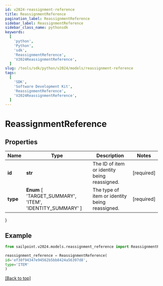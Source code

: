 ```yaml
---
id: v2024-reassignment-reference
title: ReassignmentReference
pagination_label: ReassignmentReference
sidebar_label: ReassignmentReference
sidebar_class_name: pythonsdk
keywords:
  [
    'python',
    'Python',
    'sdk',
    'ReassignmentReference',
    'V2024ReassignmentReference',
  ]
slug: /tools/sdk/python/v2024/models/reassignment-reference
tags:
  [
    'SDK',
    'Software Development Kit',
    'ReassignmentReference',
    'V2024ReassignmentReference',
  ]
---
```


# ReassignmentReference

## Properties

| Name | Type | Description | Notes |
| --- | --- | --- | --- |
| **id** | **str** | The ID of item or identity being reassigned. | [required] |
| **type** | **Enum** [ 'TARGET_SUMMARY', 'ITEM', 'IDENTITY_SUMMARY' ] | The type of item or identity being reassigned. | [required] |

}

## Example

```python
from sailpoint.v2024.models.reassignment_reference import ReassignmentReference

reassignment_reference = ReassignmentReference(
id='ef38f94347e94562b5bb8424a56397d8',
type='ITEM'
)

```

[[Back to top]](#)
